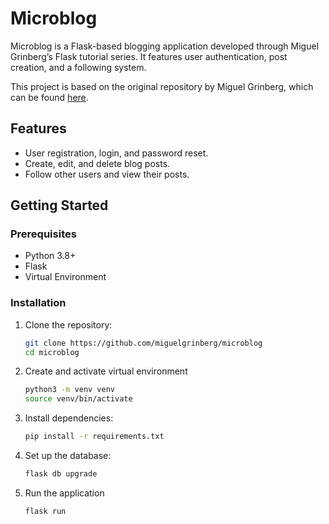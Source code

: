 # Microblog

Microblog is a Flask-based blogging application developed through Miguel Grinberg’s Flask tutorial series. It features user authentication, post creation, and a following system.

This project is based on the original repository by Miguel Grinberg, which can be found [here](https://github.com/miguelgrinberg/microblog).

## Features
- User registration, login, and password reset.
- Create, edit, and delete blog posts.
- Follow other users and view their posts.

## Getting Started

### Prerequisites
- Python 3.8+
- Flask
- Virtual Environment

### Installation

1. Clone the repository:
   ```bash
   git clone https://github.com/miguelgrinberg/microblog
   cd microblog

2. Create and activate virtual environment
   ```bash
   python3 -m venv venv
   source venv/bin/activate

3. Install dependencies:
   ```bash
   pip install -r requirements.txt

4. Set up the database:
   ```bash
   flask db upgrade

5. Run the application
   ```bash
   flask run




